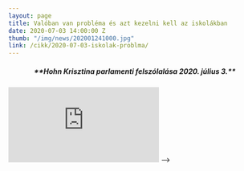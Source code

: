 ```yaml
---
layout: page
title: Valóban van probléma és azt kezelni kell az iskolákban
date: 2020-07-03 14:00:00 Z
thumb: "/img/news/202001241000.jpg"
link: /cikk/2020-07-03-iskolak-problma/
---
```

<h5 style="text-align: center;">**Hohn Krisztina parlamenti felszólalása  2020. július 3.**</h5>
<div class="container-yt">
  <iframe class="responsive-iframe-yt" src="https://www.youtube.com/embed/FWMdfnP4JOs" frameborder="0" allowfullscreen>><iframe>
</div>
<!-- <iframe width="770" height="433" src="https://www.youtube.com/embed/FWMdfnP4JOs" frameborder="0" allowfullscreen></iframe> -->